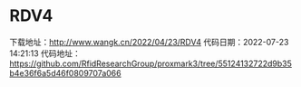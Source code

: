 # RDV4
下载地址：http://www.wangk.cn/2022/04/23/RDV4
代码日期：2022-07-23 14:21:13
代码地址：https://github.com/RfidResearchGroup/proxmark3/tree/55124132722d9b35b4e36f6a5d46f0809707a066
